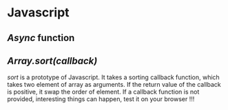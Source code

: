 # Javascript

## *Async* function

## *Array.sort(callback)*
*sort* is a prototype of Javascript. It takes a sorting callback function, which takes two element of array as arguments. If the return value of the callback is positive, it swap the order of element. If a callback function is not provided, interesting things can happen, test it on your browser !!!